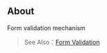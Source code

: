 ## About

Form validation mechanism

> See Also：[Form Validation](https://cabloy.com/articles/form-validation.html)
